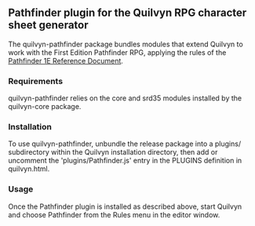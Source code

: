 ## Pathfinder plugin for the Quilvyn RPG character sheet generator

The quilvyn-pathfinder package bundles modules that extend Quilvyn to work with
the First Edition Pathfinder RPG, applying the rules of the
<a href="http://legacy.aonprd.com/">Pathfinder 1E Reference Document</a>.

### Requirements

quilvyn-pathfinder relies on the core and srd35 modules installed by the
quilvyn-core package.

### Installation

To use quilvyn-pathfinder, unbundle the release package into a plugins/
subdirectory within the Quilvyn installation directory, then add or uncomment
the 'plugins/Pathfinder.js' entry in the PLUGINS definition in quilvyn.html.

### Usage

Once the Pathfinder plugin is installed as described above, start Quilvyn and
choose Pathfinder from the Rules menu in the editor window.
